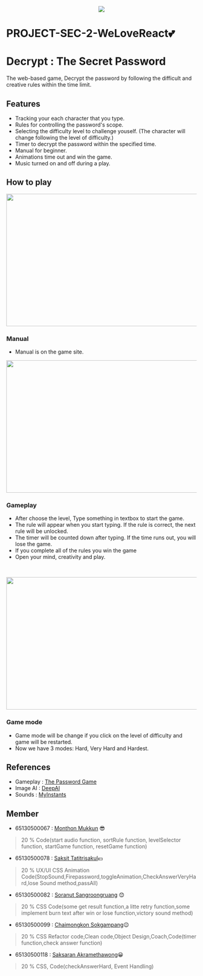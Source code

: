 <p align="center"><img src="https://github.com/Xsmitylnwza/PROJECT1-SEC-2-WeLoveReact/blob/main/public/images/group-logo.png"/></p>

# PROJECT-SEC-2-WeLoveReact💕

# Decrypt : The Secret Password

The web-based game, Decrypt the password by following the difficult and creative rules within the time limit.

## Features

- Tracking your each character that you type.
- Rules for controlling the password's scope.
- Selecting the difficulty level to challenge youself. (The character will change following the level of difficulty.)
- Timer to decrypt the password within the specified time.
- Manual for beginner.
- Animations time out and win the game.
- Music turned on and off during a play.

## How to play

<p align="center"><img src="https://github.com/Xsmitylnwza/PROJECT1-SEC-2-WeLoveReact/blob/main/public/images/manual.gif" width="700" height="350"></p>

### Manual
- Manual is on the game site.


<p align="center"><img src="https://github.com/Xsmitylnwza/PROJECT1-SEC-2-WeLoveReact/blob/main/public/images/gameplay.gif" width="700" height="350"></p>

### Gameplay

- After choose the level, Type something in textbox to start the game.
- The rule will appear when you start typing. If the rule is correct, the next rule will be unlocked.
- The timer will be counted down after typing. If the time runs out, you will lose the game.
- If you complete all of the rules you win the game
- Open your mind, creativity and play.
<br>

<p align="center"><img src="https://github.com/Xsmitylnwza/PROJECT1-SEC-2-WeLoveReact/blob/main/public/images/select-mode.gif" width="700" height="350"></p>

### Game mode

- Game mode will be change if you click on the level of difficulty and game will be restarted.
- Now we have 3 modes: Hard, Very Hard and Hardest.

## References

- Gameplay : [The Password Game](https://neal.fun/password-game/)
- Image AI : [DeepAI](https://deepai.org/machine-learning-model/text2img)
- Sounds : [MyInstants](https://www.myinstants.com/)

## Member

- 65130500067 : [Monthon Mukkun](https://github.com/carrynong2) 😎
> 20 % Code(start audio function, sortRule function, levelSelector function, startGame function, resetGame function)
- 65130500078 : [Saksit Tatitrisakul](https://github.com/Tiskas02)💵
> 20 % UX/UI CSS Animation Code(StopSound,Firepassword,toggleAnimation,CheckAnswerVeryHard,lose Sound method,passAll)
- 65130500082 : [Soranut Sangroongruang](https://github.com/c3b22) 😊
> 20 % CSS Code(some get result function,a litte retry function,some implement burn text after win or lose function,victory sound method)
- 65130500099 : [Chaimongkon Sokgampang](https://github.com/Xsmitylnwza)😉
> 20 % CSS Refactor code,Clean code,Object Design,Coach,Code(timer function,check answer function)
- 65130500118 : [Saksaran Akramethawong](https://github.com/saksaran)😀
> 20 % CSS, Code(checkAnswerHard, Event Handling)
